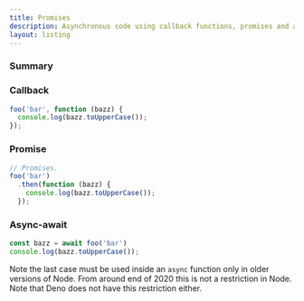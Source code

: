 ```yaml
---
title: Promises
description: Asynchronous code using callback functions, promises and async-await
layout: listing
---
```


### Summary

### Callback

```javascript
foo('bar', function (bazz) {
  console.log(bazz.toUpperCase());
});
```

### Promise

```javascript
// Promises.
foo('bar')
  .then(function (bazz) {
    console.log(bazz.toUpperCase());
  });
```

### Async-await

```javascript
const bazz = await foo('bar')
console.log(bazz.toUpperCase());
```

Note the last case must be used inside an `async` function only in older versions of Node. From around end of 2020 this is not a restriction in Node. Note that Deno does not have this restriction either.
